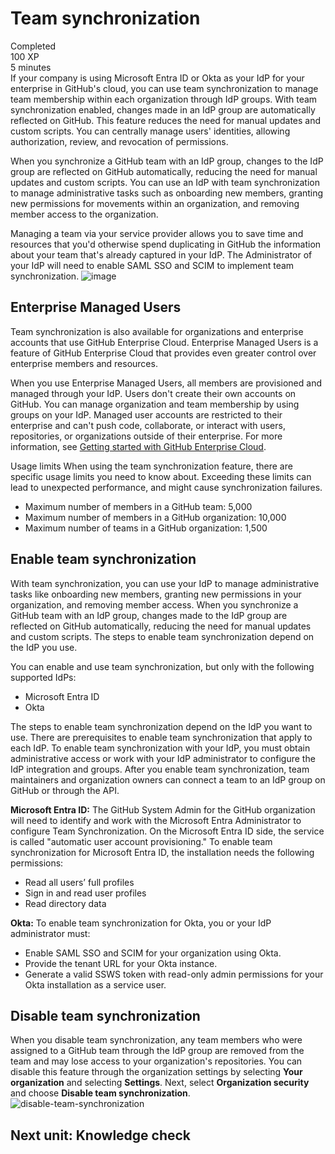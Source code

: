 # Team synchronization
Completed  
100 XP  
5 minutes  
If your company is using Microsoft Entra ID or Okta as your IdP for your enterprise in GitHub's cloud, you can use team synchronization to manage team membership within each organization through IdP groups. With team synchronization enabled, changes made in an IdP group are automatically reflected on GitHub. This feature reduces the need for manual updates and custom scripts. You can centrally manage users' identities, allowing authorization, review, and revocation of permissions.

When you synchronize a GitHub team with an IdP group, changes to the IdP group are reflected on GitHub automatically, reducing the need for manual updates and custom scripts. You can use an IdP with team synchronization to manage administrative tasks such as onboarding new members, granting new permissions for movements within an organization, and removing member access to the organization.

Managing a team via your service provider allows you to save time and resources that you'd otherwise spend duplicating in GitHub the information about your team that's already captured in your IdP. The Administrator of your IdP will need to enable SAML SSO and SCIM to implement team synchronization.
![image](https://github.com/pranjal779/MS-GitHub/assets/50409572/a3adb910-680c-4f8b-a219-9395db5516f0)

## Enterprise Managed Users
Team synchronization is also available for organizations and enterprise accounts that use GitHub Enterprise Cloud. Enterprise Managed Users is a feature of GitHub Enterprise Cloud that provides even greater control over enterprise members and resources.

When you use Enterprise Managed Users, all members are provisioned and managed through your IdP. Users don't create their own accounts on GitHub. You can manage organization and team membership by using groups on your IdP. Managed user accounts are restricted to their enterprise and can't push code, collaborate, or interact with users, repositories, or organizations outside of their enterprise. For more information, see [Getting started with GitHub Enterprise Cloud](https://docs.github.com/get-started/onboarding/getting-started-with-github-enterprise-cloud).

Usage limits
When using the team synchronization feature, there are specific usage limits you need to know about. Exceeding these limits can lead to unexpected performance, and might cause synchronization failures.

- Maximum number of members in a GitHub team: 5,000
- Maximum number of members in a GitHub organization: 10,000
- Maximum number of teams in a GitHub organization: 1,500

## Enable team synchronization
With team synchronization, you can use your IdP to manage administrative tasks like onboarding new members, granting new permissions in your organization, and removing member access. When you synchronize a GitHub team with an IdP group, changes made to the IdP group are reflected on GitHub automatically, reducing the need for manual updates and custom scripts. The steps to enable team synchronization depend on the IdP you use.

You can enable and use team synchronization, but only with the following supported IdPs:

- Microsoft Entra ID
- Okta

The steps to enable team synchronization depend on the IdP you want to use. There are prerequisites to enable team synchronization that apply to each IdP. To enable team synchronization with your IdP, you must obtain administrative access or work with your IdP administrator to configure the IdP integration and groups. After you enable team synchronization, team maintainers and organization owners can connect a team to an IdP group on GitHub or through the API.

**Microsoft Entra ID:** The GitHub System Admin for the GitHub organization will need to identify and work with the Microsoft Entra Administrator to configure Team Synchronization. On the Microsoft Entra ID side, the service is called "automatic user account provisioning." To enable team synchronization for Microsoft Entra ID, the installation needs the following permissions:

- Read all users’ full profiles
- Sign in and read user profiles
- Read directory data

**Okta:** To enable team synchronization for Okta, you or your IdP administrator must:

- Enable SAML SSO and SCIM for your organization using Okta.
- Provide the tenant URL for your Okta instance.
- Generate a valid SSWS token with read-only admin permissions for your Okta installation as a service user.

## Disable team synchronization
When you disable team synchronization, any team members who were assigned to a GitHub team through the IdP group are removed from the team and may lose access to your organization's repositories. You can disable this feature through the organization settings by selecting **Your organization** and selecting **Settings**. Next, select **Organization security** and choose **Disable team synchronization**.
![disable-team-synchronization](https://github.com/pranjal779/MS-GitHub/assets/50409572/776d0651-1091-4b07-83d1-9956570a14ac)

## Next unit: Knowledge check
